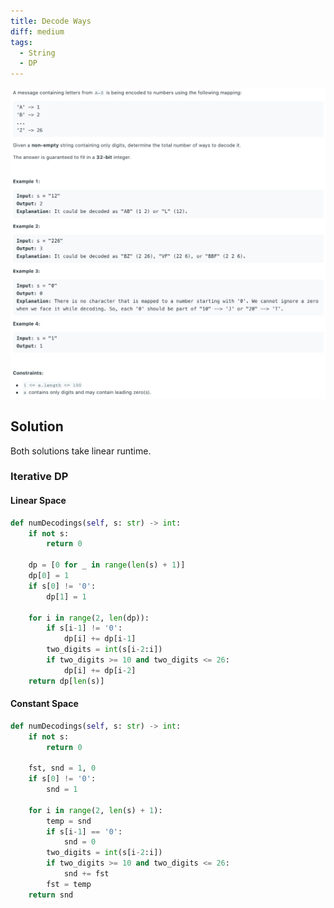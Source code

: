 ```yaml
---
title: Decode Ways
diff: medium
tags:
  - String
  - DP
---
```


<img class="medium-zoom" src="/algo/decode-ways.png" alt="https://leetcode.com/problems/decode-ways">

## Solution

Both solutions take linear runtime.

### Iterative DP

#### Linear Space

```py
def numDecodings(self, s: str) -> int:
    if not s:
        return 0

    dp = [0 for _ in range(len(s) + 1)]
    dp[0] = 1
    if s[0] != '0':
        dp[1] = 1

    for i in range(2, len(dp)):
        if s[i-1] != '0':
            dp[i] += dp[i-1]
        two_digits = int(s[i-2:i])
        if two_digits >= 10 and two_digits <= 26:
            dp[i] += dp[i-2]
    return dp[len(s)]
```

#### Constant Space

```py
def numDecodings(self, s: str) -> int:
    if not s:
        return 0

    fst, snd = 1, 0
    if s[0] != '0':
        snd = 1

    for i in range(2, len(s) + 1):
        temp = snd
        if s[i-1] == '0':
            snd = 0
        two_digits = int(s[i-2:i])
        if two_digits >= 10 and two_digits <= 26:
            snd += fst
        fst = temp
    return snd
```

<!-- ### Recursive DP (REDO) -->
